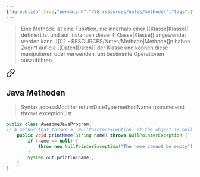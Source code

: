 ```yaml
---
{"dg-publish":true,"permalink":"/02-resources/notes/methode/","tags":["OOP"],"noteIcon":"","updated":"2024-06-24T15:43:21.013+02:00"}
---
```


> Eine Methode ist eine Funktion, die innerhalb einer [[Klasse\|Klasse]] definiert ist und auf Instanzen dieser [[Klasse\|Klasse]] angewendet werden kann. [[02 - RESOURCES/Notes/Methode\|Methode]]n haben Zugriff auf die [[Daten\|Daten]] der Klasse und können diese manipulieren oder verwenden, um bestimmte Operationen auszuführen.


<div class="transclusion internal-embed is-loaded"><a class="markdown-embed-link" href="/02-resources/notes/java-methode/" aria-label="Open link"><svg xmlns="http://www.w3.org/2000/svg" width="24" height="24" viewBox="0 0 24 24" fill="none" stroke="currentColor" stroke-width="2" stroke-linecap="round" stroke-linejoin="round" class="svg-icon lucide-link"><path d="M10 13a5 5 0 0 0 7.54.54l3-3a5 5 0 0 0-7.07-7.07l-1.72 1.71"></path><path d="M14 11a5 5 0 0 0-7.54-.54l-3 3a5 5 0 0 0 7.07 7.07l1.71-1.71"></path></svg></a><div class="markdown-embed">




## Java Methoden 

>Syntax
>accessModifier returnDateType methodName (parameters) throws exceptionList

```java
public class AwesomeJavaProgram{
// A method that throws a `NullPointerException` if the object is null
	public void printName(String name) throws NullPointerException {
		if (name == null) {
		    throw new NullPointerException("The name cannot be empty");
		}
		System.out.println(name);
	}
}
```

</div></div>
